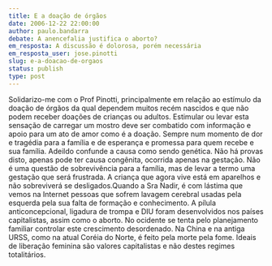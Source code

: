 ```yaml
---
title: E a doação de órgãos
date: 2006-12-22 22:00:00
author: paulo.bandarra
debate: A anencefalia justifica o aborto? 
em_resposta: A discussão é dolorosa, porém necessária
em_resposta_user: jose.pinotti
slug: e-a-doacao-de-orgaos
status: publish 
type: post
---
```


Solidarizo-me com o Prof Pinotti, principalmente em relação ao estímulo da doação de órgãos da qual dependem muitos recém nascidos e que não podem receber doações de crianças ou adultos. Estimular ou levar esta sensação de carregar um mostro deve ser combatido com informação e apoio para um ato de amor como é a doação. Sempre num momento de dor e tragédia para a família e de esperança e promessa para quem recebe e sua família. Adeildo confunde a causa como sendo genética. Não há provas disto, apenas pode ter causa congênita, ocorrida apenas na gestação. Não é uma questão de sobrevivência para a família, mas de levar a termo uma gestação que será frustrada. A criança que agora vive está em aparelhos e não sobreviverá se desligados.Quando a Sra Nadir, é com lástima que vemos na Internet pessoas que sofrem lavagem cerebral usadas pela esquerda pela sua falta de formação e conhecimento. A pílula anticoncepcional, ligadura de trompa e DIU foram desenvolvidos nos países capitalistas, assim como o aborto. No ocidente se tenta pelo planejamento familiar controlar este crescimento desordenado. Na China e na antiga URSS, como na atual Coréia do Norte, é feito pela morte pela fome. Ideais de liberação feminina são valores capitalistas e não destes regimes totalitários.
